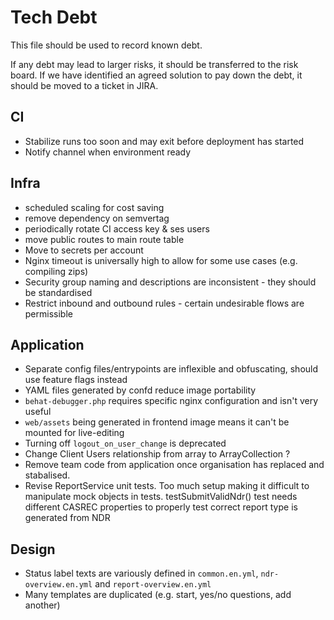 # Tech Debt

This file should be used to record known debt.

If any debt may lead to larger risks, it should be transferred to the risk board. If we have identified an agreed solution to pay down the debt, it should be moved to a ticket in JIRA.

## CI
- Stabilize runs too soon and may exit before deployment has started
- Notify channel when environment ready

## Infra
- scheduled scaling for cost saving
- remove dependency on semvertag
- periodically rotate CI access key & ses users
- move public routes to main route table
- Move to secrets per account
- Nginx timeout is universally high to allow for some use cases (e.g. compiling zips)
- Security group naming and descriptions are inconsistent - they should be standardised
- Restrict inbound and outbound rules - certain undesirable flows are permissible

## Application
- Separate config files/entrypoints are inflexible and obfuscating, should use feature flags instead
- YAML files generated by confd reduce image portability
- `behat-debugger.php` requires specific nginx configuration and isn't very useful
- `web/assets` being generated in frontend image means it can't be mounted for live-editing
- Turning off `logout_on_user_change` is deprecated
- Change Client Users relationship from array to ArrayCollection ?
- Remove team code from application once organisation has replaced and stabalised.
- Revise ReportService unit tests. Too much setup making it difficult to manipulate mock objects in tests.
   testSubmitValidNdr() test needs different CASREC properties to properly test correct report type is generated from NDR

## Design
- Status label texts are variously defined in `common.en.yml`, `ndr-overview.en.yml` and `report-overview.en.yml`
- Many templates are duplicated (e.g. start, yes/no questions, add another)

